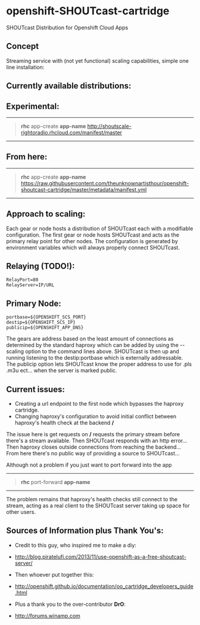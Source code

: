 openshift-SHOUTcast-cartridge
=============================

SHOUTcast Distribution for Openshift Cloud Apps

Concept
-------

Streaming service with (not yet functional) scaling capabilities, simple one line installation:

Currently available distributions:
----------------------------------

Experimental:
-------------

--------------------------------------------------------------------------------------------
> __rhc__ app-create __app-name__ http://shoutscale-rightoradio.rhcloud.com/manifest/master
--------------------------------------------------------------------------------------------

From here:
----------

--------------------------------------------------------------------------------------------------------
> __rhc__ app-create __app-name__ https://raw.githubusercontent.com/theunknownartisthour/openshift-shoutcast-cartridge/master/metadata/manifest.yml
--------------------------------------------------------------------------------------------------------

Approach to scaling:
--------------------

Each gear or node hosts a distribution of SHOUTcast each with a modifiable configuration.
The first gear or node hosts SHOUTcast and acts as the primary relay point for other nodes.
The configuration is generated by environment variables which will always properly connect
SHOUTcast.

Relaying (TODO!):
---------

```
RelayPort=80
RelayServer=IP/URL 
```
Primary Node:
-------------

```
portbase=${OPENSHIFT_SCS_PORT}
destip=${OPENSHIFT_SCS_IP}
publicip=${OPENSHIFT_APP_DNS}
```

The gears are address based on the least amount of connections as determined by the standard
haproxy which can be added by using the --scaling option to the command lines above.
SHOUTcast is then up and running listening to the destip:portbase which is externally addressable.
The publicip option lets SHOUTcast know the proper address to use for .pls .m3u ect... when the server is marked public.

Current issues: 
---------------

* Creating a url endpoint to the first node which bypasses the haproxy cartridge.
* Changing haproxy's configuration to avoid initial conflict between haproxy's health check at the backend __/__

The issue here is get requests on __/__ requests the primary stream before there's a stream available.
Then SHOUTcast responds with an http error...
Then haproxy closes outside connections from reaching the backend...
From here there's no public way of providing a source to SHOUTcast...

Although not a problem if you just want to port forward into the app

------------------------------------
> __rhc__ port-forward __app-name__
------------------------------------

The problem remains that haproxy's health checks still connect to the stream, acting as a real
client to the SHOUTcast server taking up space for other users.

Sources of Information plus Thank You's:
------------

* Credit to this guy, who inspired me to make a diy:
* http://blog.piratelufi.com/2013/11/use-openshift-as-a-free-shoutcast-server/

* Then whoever put together this:
* http://openshift.github.io/documentation/oo_cartridge_developers_guide.html

* Plus a thank you to the over-contributor __DrO__:
* http://forums.winamp.com
